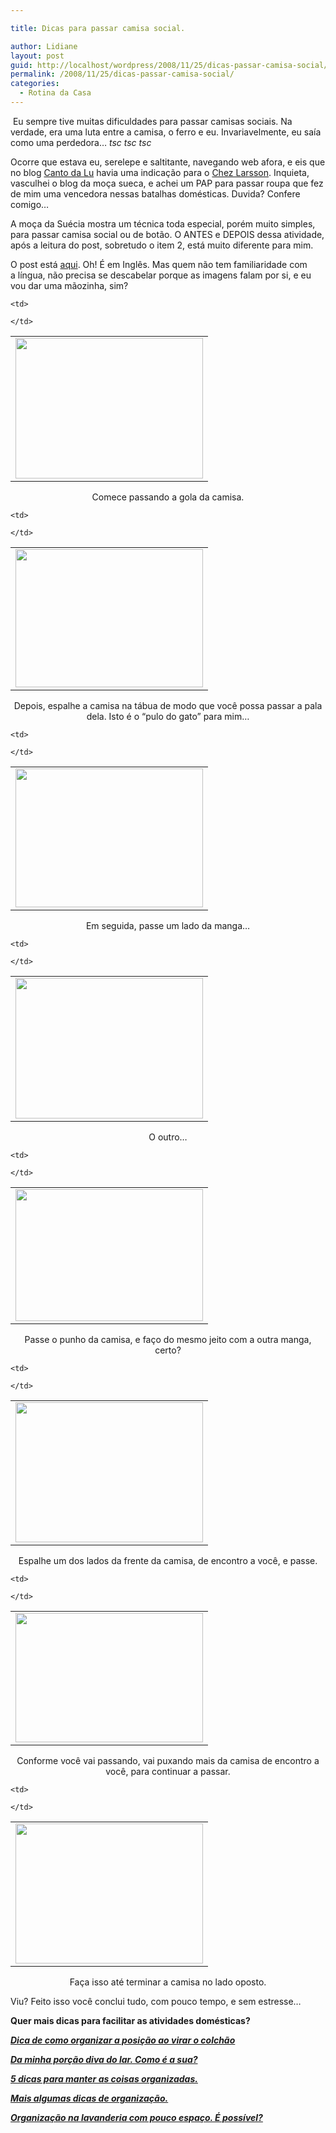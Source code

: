 ```yaml
---

title: Dicas para passar camisa social.

author: Lidiane
layout: post
guid: http://localhost/wordpress/2008/11/25/dicas-passar-camisa-social/
permalink: /2008/11/25/dicas-passar-camisa-social/
categories:
  - Rotina da Casa
---
```

 Eu sempre tive muitas dificuldades para passar camisas sociais. Na verdade, era uma luta entre a camisa, o ferro e eu. Invariavelmente, eu saía como uma perdedora&#8230; _tsc tsc tsc_

Ocorre que estava eu, serelepe e saltitante, navegando web afora, e eis que no blog <a href="http://cantodalu.blogspot.com/2008/11/organizando-papis.html" target="_blank">Canto da Lu</a> havia uma indicação para o <a href="http://chezlarsson.typepad.com/myblog/cleaning/" target="_blank">Chez Larsson</a>. Inquieta, vasculhei o blog da moça sueca, e achei um PAP para passar roupa que fez de mim uma vencedora nessas batalhas domésticas. Duvida? Confere comigo&#8230;

A moça da Suécia mostra um técnica toda especial, porém muito simples, para passar camisa social ou de botão. O ANTES e DEPOIS dessa atividade, após a leitura do post, sobretudo o item 2, está muito diferente para mim.

O post está <a href="http://chezlarsson.typepad.com/myblog/2008/09/how-to-iron-a-shirt.html" target="_blank">aqui</a>. Oh! É em Inglês. Mas quem não tem familiaridade com a língua, não precisa se descabelar porque as imagens falam por si, e eu vou dar uma mãozinha, sim?

<table align="center">
  <tr>
    <td>
      <a href="http://www.trololodemulher.com.br/blog/wp-content/uploads/2010/06/passar-camisa-social-1.jpg"><img class="alignnone size-medium wp-image-4756" title="passar camisa social 1" src="http://www.trololodemulher.com.br/blog/wp-content/uploads/2010/06/passar-camisa-social-1-300x225.jpg" alt="" width="300" height="225" /></a>
    </td>
    
    <td>
       
    </td>
  </tr>
</table>

<p style="text-align: center;">
  Comece passando a gola da camisa.
</p>

<table align="center">
  <tr>
    <td>
      <a href="http://www.trololodemulher.com.br/blog/wp-content/uploads/2010/06/passar-camisa-social-2.jpg"><img class="alignnone size-medium wp-image-4757" title="passar camisa social 2" src="http://www.trololodemulher.com.br/blog/wp-content/uploads/2010/06/passar-camisa-social-2-300x221.jpg" alt="" width="300" height="221" /></a>
    </td>
    
    <td>
       
    </td>
  </tr>
</table>

<p style="text-align: center;">
  Depois, espalhe a camisa na tábua de modo que você possa passar a pala dela. Isto é o &#8220;pulo do gato&#8221; para mim&#8230;
</p>

<table align="center">
  <tr>
    <td>
      <a href="http://www.trololodemulher.com.br/blog/wp-content/uploads/2010/06/passar-camisa-social-3.jpg"><img class="alignnone size-medium wp-image-4758" title="passar camisa social 3" src="http://www.trololodemulher.com.br/blog/wp-content/uploads/2010/06/passar-camisa-social-3-300x222.jpg" alt="" width="300" height="222" /></a>
    </td>
    
    <td>
       
    </td>
  </tr>
</table>

<p style="text-align: center;">
  Em seguida, passe um lado da manga&#8230;
</p>

<table align="center">
  <tr>
    <td>
      <a href="http://www.trololodemulher.com.br/blog/wp-content/uploads/2010/06/passar-camisa-social-4.jpg"><img class="alignnone size-medium wp-image-4759" title="passar camisa social 4" src="http://www.trololodemulher.com.br/blog/wp-content/uploads/2010/06/passar-camisa-social-4-300x225.jpg" alt="" width="300" height="225" /></a>
    </td>
    
    <td>
       
    </td>
  </tr>
</table>

<p style="text-align: center;">
  O outro&#8230;
</p>

<table align="center">
  <tr>
    <td>
      <a href="http://www.trololodemulher.com.br/blog/wp-content/uploads/2010/06/passar-camisa-social-5.jpg"><img class="alignnone size-medium wp-image-4760" title="passar camisa social 5" src="http://www.trololodemulher.com.br/blog/wp-content/uploads/2010/06/passar-camisa-social-5-300x211.jpg" alt="" width="300" height="211" /></a>
    </td>
    
    <td>
       
    </td>
  </tr>
</table>

<p style="text-align: center;">
  Passe o punho da camisa, e faço do mesmo jeito com a outra manga, certo?
</p>

<table align="center">
  <tr>
    <td>
      <a href="http://www.trololodemulher.com.br/blog/wp-content/uploads/2010/06/passar-camisa-social-6.jpg"><img class="alignnone size-medium wp-image-4761" title="passar camisa social 6" src="http://www.trololodemulher.com.br/blog/wp-content/uploads/2010/06/passar-camisa-social-6-300x224.jpg" alt="" width="300" height="224" /></a>
    </td>
    
    <td>
       
    </td>
  </tr>
</table>

<p style="text-align: center;">
  Espalhe um dos lados da frente da camisa, de encontro a você, e passe.
</p>

<table align="center">
  <tr>
    <td>
      <a href="http://www.trololodemulher.com.br/blog/wp-content/uploads/2010/06/passar-camisa-social-7.jpg"><img class="alignnone size-medium wp-image-4762" title="passar camisa social 7" src="http://www.trololodemulher.com.br/blog/wp-content/uploads/2010/06/passar-camisa-social-7-300x207.jpg" alt="" width="300" height="207" /></a>
    </td>
    
    <td>
       
    </td>
  </tr>
</table>

<p style="text-align: center;">
  Conforme você vai passando, vai puxando mais da camisa de encontro a você, para continuar a passar.
</p>

<table align="center">
  <tr>
    <td>
      <a href="http://www.trololodemulher.com.br/blog/wp-content/uploads/2010/06/passar-camisa-social-8.jpg"><img class="alignnone size-medium wp-image-4763" title="passar camisa social 8" src="http://www.trololodemulher.com.br/blog/wp-content/uploads/2010/06/passar-camisa-social-8-300x224.jpg" alt="" width="300" height="224" /></a>
    </td>
    
    <td>
       
    </td>
  </tr>
</table>

<p style="text-align: center;">
  Faça isso até terminar a camisa no lado oposto.
</p>

Viu? Feito isso você conclui tudo, com pouco tempo, e sem estresse&#8230;

**Quer mais dicas para facilitar as atividades domésticas?**

**_<a href="http://www.trololodemulher.com.br/2009/12/15/dica-como-virar-colchao/" target="_self">Dica de como organizar a posição ao virar o colchão</a>_**

**_<a href="http://www.trololodemulher.com.br/2010/02/04/dicas-tarefas-domesticas/" target="_self">Da minha porção diva do lar. Como é a sua?</a>_**

**_<a href="http://www.trololodemulher.com.br/2009/11/10/dicas-organizacao-casa/" target="_self">5 dicas para manter as coisas organizadas.</a>_**

**_<a href="http://www.trololodemulher.com.br/2009/05/04/dicas-organizacao/" target="_self">Mais algumas dicas de organização.</a>_**

**_<a href="http://www.trololodemulher.com.br/2010/04/14/organizacao-lavanderia-pequena/" target="_self">Organização na lavanderia com pouco espaço. É possível?</a>_**